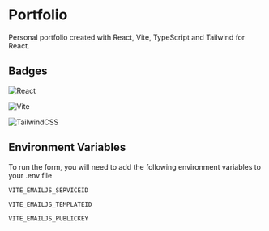 
# Portfolio

Personal portfolio created with React, Vite, TypeScript and Tailwind for React.


## Badges

![React](https://img.shields.io/badge/react-%2320232a.svg?style=for-the-badge&logo=react&logoColor=%2361DAFB)

![Vite](https://img.shields.io/badge/vite-%23646CFF.svg?style=for-the-badge&logo=vite&logoColor=white)

![TailwindCSS](https://img.shields.io/badge/tailwindcss-%2338B2AC.svg?style=for-the-badge&logo=tailwind-css&logoColor=white)


## Environment Variables

To run the form, you will need to add the following environment variables to your .env file

`VITE_EMAILJS_SERVICEID`

`VITE_EMAILJS_TEMPLATEID`

`VITE_EMAILJS_PUBLICKEY`
